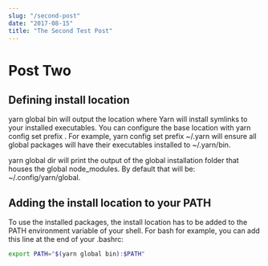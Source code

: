 ```yaml
---
slug: "/second-post"
date: "2017-08-15"
title: "The Second Test Post"
---
```


# Post Two

## Defining install location
yarn global bin will output the location where Yarn will install symlinks to your installed executables. You can configure the base location with yarn config set prefix <filepath>. For example, yarn config set prefix ~/.yarn will ensure all global packages will have their executables installed to ~/.yarn/bin.

yarn global dir will print the output of the global installation folder that houses the global node_modules. By default that will be: ~/.config/yarn/global.

## Adding the install location to your PATH
To use the installed packages, the install location has to be added to the PATH environment variable of your shell. For bash for example, you can add this line at the end of your .bashrc:

```bash
export PATH="$(yarn global bin):$PATH"
```